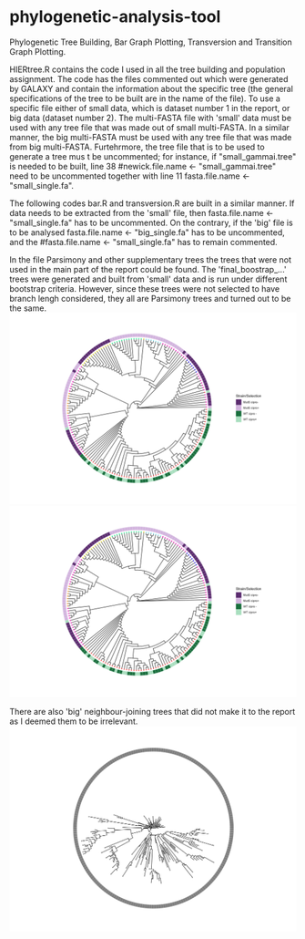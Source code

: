 # phylogenetic-analysis-tool
Phylogenetic Tree Building, Bar Graph Plotting, Transversion and Transition Graph Plotting.

HIERtree.R contains the code I used in all the tree building and population assignment.
The code has the files commented out which were generated by GALAXY and contain the information about the specific tree (the general specifications of the tree to be built are in the name of the file). To use a specific file either of small data, which is dataset number 1 in the report, or big data (dataset number 2). The multi-FASTA file with 'small' data must be used with any tree file that was made out of small multi-FASTA. In a similar manner, the big multi-FASTA must be used with any tree file that was made from big multi-FASTA. Furtehrmore, the tree file that is to be used to generate a tree mus t be uncommented; for instance, if "small_gammai.tree" is needed to be built, line 38 #newick.file.name <- "small_gammai.tree" need to be uncommented together with line 11 fasta.file.name <- "small_single.fa".

The following codes bar.R and transversion.R are built in a similar manner. If data needs to be extracted from the 'small' file, then fasta.file.name <- "small_single.fa" has to be uncommented. On the contrary, if the 'big' file is to be analysed fasta.file.name <- "big_single.fa" has to be uncommented, and the #fasta.file.name <- "small_single.fa" has to remain commented.

In the file Parsimony and other supplementary trees the trees that were not used in the main part of the report could be found. The 'final_boostrap_...' trees were generated and built from 'small' data and is run under different bootstrap criteria. However, since these trees were not selected to have branch lengh considered, they all are Parsimony trees and turned out to be the same.
![Example 'small' tree boostrapped with autoMR](https://github.com/Laurita-sta/phylogenetic-analysis-tool/raw/main/Parsimony%20and%20other%20supplementary%20trees/final_bootstrap_autoMR.png)
![Example 'small' tree bootsrapped with autoMRE](https://github.com/Laurita-sta/phylogenetic-analysis-tool/blob/main/Parsimony%20and%20other%20supplementary%20trees/final_bootstrap_autoMRE.png)

There are also 'big' neighbour-joining trees that did not make it to the report as I deemed them to be irrelevant.
![Example of neighbour-joining tree that was not relevant for the report](https://github.com/Laurita-sta/phylogenetic-analysis-tool/raw/main/Parsimony%20and%20other%20supplementary%20trees/big_NJ_circular.png)
